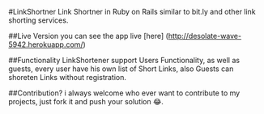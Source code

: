 #LinkShortner
Link Shortner in Ruby on Rails similar to bit.ly and other link shorting services.

##Live Version
you can see the app live [here] (http://desolate-wave-5942.herokuapp.com/)

##Functionality
LinkShortener support Users Functionality, as well as guests, every user have his own list of Short Links, also Guests can shoreten Links without registration.

##Contribution?
i always welcome who ever want to contribute to my projects, just fork it and push your solution 😂.